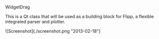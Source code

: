 WidgetDrag

This is a Qt class that will be used as a building block for Flipp, a flexible integrated parser and plotter.

![Screenshot](./screenshot.png "2013-02-18"]